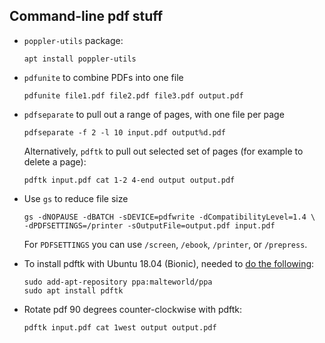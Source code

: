 ## Command-line pdf stuff

- `poppler-utils` package:

   ```shell
   apt install poppler-utils
   ```

- `pdfunite` to combine PDFs into one file

  ```shell
  pdfunite file1.pdf file2.pdf file3.pdf output.pdf
  ```

- `pdfseparate` to pull out a range of pages, with one file per page

  ```shell
  pdfseparate -f 2 -l 10 input.pdf output%d.pdf
  ```

  Alternatively, `pdftk` to pull out selected set of pages (for
  example to delete a page):

  ```shell
  pdftk input.pdf cat 1-2 4-end output output.pdf
  ```

- Use `gs` to reduce file size

  ```shell
  gs -dNOPAUSE -dBATCH -sDEVICE=pdfwrite -dCompatibilityLevel=1.4 \
  -dPDFSETTINGS=/printer -sOutputFile=output.pdf input.pdf
  ```

  For `PDFSETTINGS` you can use `/screen`, `/ebook`, `/printer`, or
  `/prepress`.

- To install pdftk with Ubuntu 18.04 (Bionic), needed to
  [do the following](https://askubuntu.com/a/1028983):

  ```shell
  sudo add-apt-repository ppa:malteworld/ppa
  sudo apt install pdftk
  ```

- Rotate pdf 90 degrees counter-clockwise with pdftk:

  ```shell
  pdftk input.pdf cat 1west output output.pdf
  ```
